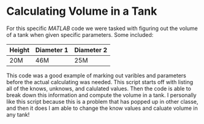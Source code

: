 # Calculating Volume in a Tank

For this specific *MATLAB* code we were tasked with figuring out the volume of a tank when given specific parameters. Some included: 

| Height | Diameter 1 | Diameter 2|
|----|----|----| 
|20M | 46M | 25M| 

This code was a good example of marking out varibles and parameters before the actual calculating was needed. This script starts off with listing all of the knows, unknows, and calulated values. Then the code is able to break down this information and compute the volume in a tank. I personally like this script because this is a problem that has popped up in other classe, and then it does I am able to change the know values and caluate volume in any tank!
